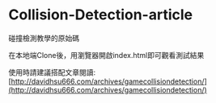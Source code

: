 # Collision-Detection-article
碰撞檢測教學的原始碼

在本地端Clone後，用瀏覽器開啟index.html即可觀看測試結果

使用時請建議搭配文章閱讀:[http://davidhsu666.com/archives/gamecollisiondetection/](http://davidhsu666.com/archives/gamecollisiondetection/)
